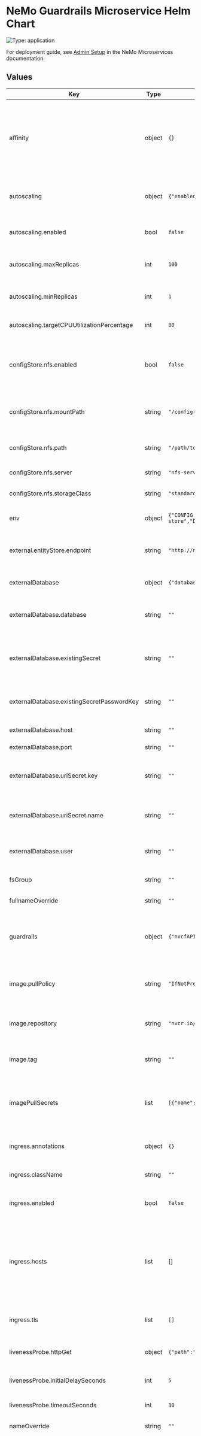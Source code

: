 # NeMo Guardrails Microservice Helm Chart

![Type: application](https://img.shields.io/badge/Type-application-informational?style=flat-square)

For deployment guide, see [Admin Setup](https://docs.nvidia.com/nemo/microservices/latest/set-up/index.html) in the NeMo Microservices documentation.

## Values

| Key | Type | Default | Description |
|-----|------|---------|-------------|
| affinity | object | `{}` | Specifies affinity settings for the deployment. To learn more, refer to the [Affinity and Anti-Affinity](https://kubernetes.io/docs/concepts/scheduling-eviction/assign-pod-node/#affinity-and-anti-affinity) in the Kubernetes documentation. |
| autoscaling | object | `{"enabled":false,"maxReplicas":100,"minReplicas":1,"targetCPUUtilizationPercentage":80}` | Specifies autoscaling configurations for the deployment. |
| autoscaling.enabled | bool | `false` | Whether to enable horizontal pod autoscaler. |
| autoscaling.maxReplicas | int | `100` | The maximum number of replicas for the deployment. |
| autoscaling.minReplicas | int | `1` | The minimum number of replicas for the deployment. |
| autoscaling.targetCPUUtilizationPercentage | int | `80` | The target CPU utilization percentage. |
| configStore.nfs.enabled | bool | `false` | Whether to enable the use of an NFS persistent volume for the configuration store. |
| configStore.nfs.mountPath | string | `"/config-store"` | The path where the NFS volume will be mounted inside the container. |
| configStore.nfs.path | string | `"/path/to/nfs/share"` | The path to the root of the Configuration Store folder. |
| configStore.nfs.server | string | `"nfs-server.example.com"` | The address of the NFS server. |
| configStore.nfs.storageClass | string | `"standard"` | The storage class for the PV and PVC. |
| env | object | `{"CONFIG_STORE_PATH":"/app/services/guardrails/config-store","DEFAULT_CONFIG_ID":"default","DEFAULT_LLM_PROVIDER":"nim","DEMO":"False","GUARDRAILS_HOST":"0.0.0.0","GUARDRAILS_PORT":"7331","NEMO_GUARDRAILS_SERVER_ALLOWED_ORIGINS":"*","NEMO_GUARDRAILS_SERVER_ENABLE_CORS":"False","NIM_ENDPOINT_URL":"https://integrate.api.nvidia.com/v1"}` | Environment variables for the container. |
| external.entityStore.endpoint | string | `"http://nemo-entity-store:8000"` | The external URL of the NeMo Entity Store microservice. |
| externalDatabase | object | `{"database":"","existingSecret":"","existingSecretPasswordKey":"","host":"","port":"","uriSecret":{"key":"","name":""},"user":""}` | External PostgreSQL configuration. |
| externalDatabase.database | string | `""` | The name of the database for the NeMo Guardrails service. |
| externalDatabase.existingSecret | string | `""` | The name of an existing secret resource containing the database credentials. |
| externalDatabase.existingSecretPasswordKey | string | `""` | The name of an existing secret key containing the database credentials. |
| externalDatabase.host | string | `""` | The database host. |
| externalDatabase.port | string | `""` | The database port number. |
| externalDatabase.uriSecret.key | string | `""` | The key within the existing secret that includes a full database URI. |
| externalDatabase.uriSecret.name | string | `""` | The name of an existing secret that includes a full database URI. |
| externalDatabase.user | string | `""` | The username for the NeMo Guardrails service. |
| fsGroup | string | `""` | Specifies the file system owner group id. |
| fullnameOverride | string | `""` | Overrides the full chart name. |
| guardrails | object | `{"nvcfAPIKeySecretName":""}` | Kubernetes secret containing NVIDIA_API_KEY for Guardrails to use Nemoguard NIMS on NVCF |
| image.pullPolicy | string | `"IfNotPresent"` | The image pull policy for the NeMo Guardrails container image. |
| image.repository | string | `"nvcr.io/nvidia/nemo-microservices/guardrails"` | The repository location of the NeMo Guardrails container image. |
| image.tag | string | `""` | The tag of the NeMo Guardrails container image. |
| imagePullSecrets | list | `[{"name":"nvcrimagepullsecret"}]` | Specifies the list of secret names that are needed for the main container and any init containers. |
| ingress.annotations | object | `{}` | Additional annotations for the ingress resource. |
| ingress.className | string | `""` | The class name for the ingress resource. |
| ingress.enabled | bool | `false` | Whether to enable the ingress resource. |
| ingress.hosts | list | [] | A list of maps, each containing the keys `host` and `paths` for the ingress resource. You must specify a list for configuring ingress for the microservice. |
| ingress.tls | list | `[]` | TLS configuration for the ingress resource. |
| livenessProbe.httpGet | object | `{"path":"/v1/health","port":7331}` | The HTTP GET request to use for the liveness probe. |
| livenessProbe.initialDelaySeconds | int | `5` | The initial delay seconds for the liveness probe. |
| livenessProbe.timeoutSeconds | int | `30` | The timeout in seconds for the liveness probe. |
| nameOverride | string | `""` | Overrides the chart name. |
| nodeSelector | object | `{}` | Specifies labels to ensure that the NeMo Guardrails microservice is deployed only on certain nodes. To learn more, refer to the [Node Selector](https://kubernetes.io/docs/concepts/scheduling-eviction/assign-pod-node/#nodeselector) in the Kubernetes documentation. |
| podAnnotations | object | `{}` | Specifies additional annotations to the main deployment pods. |
| podLabels | object | `{}` | Specifies additional labels to the main deployment pods. |
| podSecurityContext | object | `{}` | Specifies privilege and access control settings for the pod. |
| postgresql | object | `{"architecture":"standalone","auth":{"database":"nemo-guardrails","enablePostgresUser":true,"existingSecret":"","password":"guardrails","username":"guardrails"},"enabled":true,"nameOverride":"guardrailsdb","serviceAccount":{"create":true,"name":"guardrails-postgresql"}}` | PostgreSQL configuration for the NeMo Guardrails microservice. |
| postgresql.architecture | string | `"standalone"` | The architecture for the default PostgreSQL service. |
| postgresql.auth.database | string | `"nemo-guardrails"` | The name for a custom database to create. |
| postgresql.auth.enablePostgresUser | bool | `true` | Whether to assign a password to the "postgres" admin user. If disabled, remote access is blocked for this user. |
| postgresql.auth.existingSecret | string | `""` | The name of an existing secret to use for PostgreSQL credentials. |
| postgresql.auth.password | string | `"guardrails"` | The password for the PostgreSQL user. |
| postgresql.auth.username | string | `"guardrails"` | The user name to use for the PostgreSQL database. |
| postgresql.enabled | bool | `true` | Whether to install the default PostgreSQL Helm chart. If enabled, the NeMo Guardrails microservice Helm chart uses the [PostgreSQL Helm chart from Bitnami](https://github.com/bitnami/charts/blob/main/bitnami/postgresql/values.yaml) to create a PostgreSQL database. |
| postgresql.nameOverride | string | `"guardrailsdb"` | The name override for the Guardrails PostgreSQL database. |
| postgresql.serviceAccount.create | bool | `true` | Specifies whether to create a new service account for PostgreSQL. |
| postgresql.serviceAccount.name | string | `"guardrails-postgresql"` | The name of the service account for PostgreSQL. |
| readinessProbe.httpGet | object | `{"path":"/v1/health/ready","port":7331}` | The HTTP GET request to use for the readiness probe. |
| readinessProbe.initialDelaySeconds | int | `5` | The initial delay seconds for the readiness probe. |
| readinessProbe.timeoutSeconds | int | `30` | The timeout in seconds for the readiness probe. |
| replicaCount | int | `1` | The number of replicas for the NeMo Guardrails microservice deployment. |
| resources | object | `{}` | Specifies resource configurations for the deployment. |
| runAsGroup | string | `""` | Specifies the group ID for the pod. |
| securityContext | object | `{}` | Specifies security context for the container. |
| service | object | `{"port":7331,"type":"ClusterIP"}` | Specifies the service type and the port for the deployment. |
| serviceAccount.annotations | object | `{}` | Annotations to be added to the service account. |
| serviceAccount.automount | bool | `true` | Whether to automatically mount the service account token. |
| serviceAccount.create | bool | `true` | Whether to create a service account for the NeMo Guardrails microservice. |
| serviceAccount.name | string | `""` | The name of the service account to use. |
| tolerations | list | `[]` | Specifies tolerations for pod assignment. To learn more, refer to the [Taint and Toleration](https://kubernetes.io/docs/concepts/scheduling-eviction/taint-and-toleration/) in the Kubernetes documentation. |